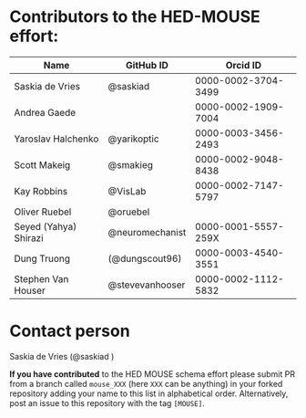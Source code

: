 # Contributors to the HED-MOUSE effort:

| Name                  | GitHub ID       | Orcid ID             |
|-----------------------|-----------------|----------------------| 
| Saskia de Vries       | @saskiad        |  0000-0002-3704-3499 | 
| Andrea Gaede          |                 |  0000-0002-1909-7004 | 
| Yaroslav Halchenko    | @yarikoptic     |  0000-0003-3456-2493 |
| Scott Makeig          | @smakieg        | 0000-0002-9048-8438 |  
| Kay Robbins           | @VisLab         | 0000-0002-7147-5797 |  
| Oliver Ruebel         | @oruebel        |   |
| Seyed (Yahya) Shirazi | @neuromechanist | 0000-0001-5557-259X | 
| Dung Truong           | (@dungscout96)  | 0000-0003-4540-3551 | 
| Stephen Van Houser    | @stevevanhooser | 0000-0002-1112-5832 | 

# Contact person
Saskia de Vries (@saskiad )

**If you have contributed** to the HED MOUSE schema effort please submit PR from a
branch called `mouse_XXX` (here `XXX` can be anything) in your forked repository adding your name to this list in alphabetical order.
Alternatively, post an issue to this repository with the tag `[MOUSE]`.





